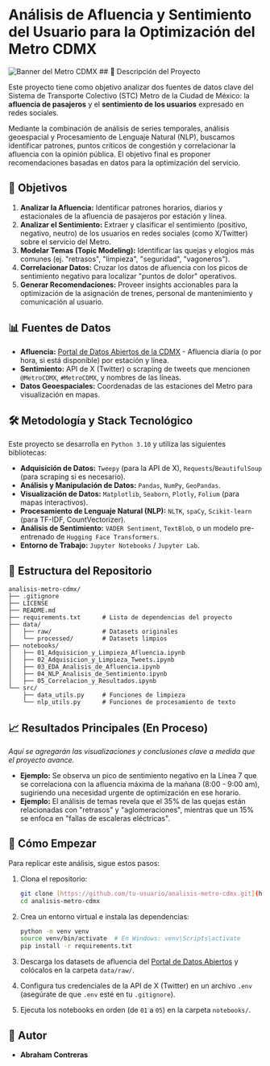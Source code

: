 # Análisis de Afluencia y Sentimiento del Usuario para la Optimización del Metro CDMX

![Banner del Metro CDMX](httpst://i.imgur.com/example.png) ## 📜 Descripción del Proyecto

Este proyecto tiene como objetivo analizar dos fuentes de datos clave del Sistema de Transporte Colectivo (STC) Metro de la Ciudad de México: la **afluencia de pasajeros** y el **sentimiento de los usuarios** expresado en redes sociales.

Mediante la combinación de análisis de series temporales, análisis geoespacial y Procesamiento de Lenguaje Natural (NLP), buscamos identificar patrones, puntos críticos de congestión y correlacionar la afluencia con la opinión pública. El objetivo final es proponer recomendaciones basadas en datos para la optimización del servicio.

## 🎯 Objetivos

1.  **Analizar la Afluencia:** Identificar patrones horarios, diarios y estacionales de la afluencia de pasajeros por estación y línea.
2.  **Analizar el Sentimiento:** Extraer y clasificar el sentimiento (positivo, negativo, neutro) de los usuarios en redes sociales (como X/Twitter) sobre el servicio del Metro.
3.  **Modelar Temas (Topic Modeling):** Identificar las quejas y elogios más comunes (ej. "retrasos", "limpieza", "seguridad", "vagoneros").
4.  **Correlacionar Datos:** Cruzar los datos de afluencia con los picos de sentimiento negativo para localizar "puntos de dolor" operativos.
5.  **Generar Recomendaciones:** Proveer insights accionables para la optimización de la asignación de trenes, personal de mantenimiento y comunicación al usuario.

## 📊 Fuentes de Datos

* **Afluencia:** [Portal de Datos Abiertos de la CDMX](https://datos.cdmx.gob.mx/dataset/afluencia-diaria-del-sistema-de-transporte-colectivo-metro-por-linea) - Afluencia diaria (o por hora, si está disponible) por estación y línea.
* **Sentimiento:** API de X (Twitter) o scraping de tweets que mencionen `@MetroCDMX`, `#MetroCDMX`, y nombres de las líneas.
* **Datos Geoespaciales:** Coordenadas de las estaciones del Metro para visualización en mapas.

## 🛠️ Metodología y Stack Tecnológico

Este proyecto se desarrolla en `Python 3.10` y utiliza las siguientes bibliotecas:

* **Adquisición de Datos:** `Tweepy` (para la API de X), `Requests`/`BeautifulSoup` (para scraping si es necesario).
* **Análisis y Manipulación de Datos:** `Pandas`, `NumPy`, `GeoPandas`.
* **Visualización de Datos:** `Matplotlib`, `Seaborn`, `Plotly`, `Folium` (para mapas interactivos). 
* **Procesamiento de Lenguaje Natural (NLP):** `NLTK`, `spaCy`, `Scikit-learn` (para TF-IDF, CountVectorizer).
* **Análisis de Sentimiento:** `VADER Sentiment`, `TextBlob`, o un modelo pre-entrenado de `Hugging Face Transformers`.
* **Entorno de Trabajo:** `Jupyter Notebooks` / `Jupyter Lab`.

## 📂 Estructura del Repositorio

```
analisis-metro-cdmx/
├── .gitignore
├── LICENSE
├── README.md
├── requirements.txt      # Lista de dependencias del proyecto
├── data/
│   ├── raw/              # Datasets originales
│   └── processed/        # Datasets limpios
├── notebooks/
│   ├── 01_Adquisicion_y_Limpieza_Afluencia.ipynb
│   ├── 02_Adquisicion_y_Limpieza_Tweets.ipynb
│   ├── 03_EDA_Analisis_de_Afluencia.ipynb
│   ├── 04_NLP_Analisis_de_Sentimiento.ipynb
│   ├── 05_Correlacion_y_Resultados.ipynb
└── src/
    ├── data_utils.py     # Funciones de limpieza
    └── nlp_utils.py      # Funciones de procesamiento de texto
```

## 📈 Resultados Principales (En Proceso)

*Aquí se agregarán las visualizaciones y conclusiones clave a medida que el proyecto avance.*

* **Ejemplo:** Se observa un pico de sentimiento negativo en la Línea 7 que se correlaciona con la afluencia máxima de la mañana (8:00 - 9:00 am), sugiriendo una necesidad urgente de optimización en ese horario. 
* **Ejemplo:** El análisis de temas revela que el 35% de las quejas están relacionadas con "retrasos" y "aglomeraciones", mientras que un 15% se enfoca en "fallas de escaleras eléctricas".

## 🚀 Cómo Empezar

Para replicar este análisis, sigue estos pasos:

1.  Clona el repositorio:
    ```bash
    git clone [https://github.com/tu-usuario/analisis-metro-cdmx.git](https://github.com/tu-usuario/analisis-metro-cdmx.git)
    cd analisis-metro-cdmx
    ```

2.  Crea un entorno virtual e instala las dependencias:
    ```bash
    python -m venv venv
    source venv/bin/activate  # En Windows: venv\Scripts\activate
    pip install -r requirements.txt
    ```

3.  Descarga los datasets de afluencia del [Portal de Datos Abiertos](https://datos.cdmx.gob.mx/dataset/afluencia-diaria-del-sistema-de-transporte-colectivo-metro-por-linea) y colócalos en la carpeta `data/raw/`.

4.  Configura tus credenciales de la API de X (Twitter) en un archivo `.env` (asegúrate de que `.env` esté en tu `.gitignore`).

5.  Ejecuta los notebooks en orden (de `01` a `05`) en la carpeta `notebooks/`.

## 👤 Autor

* **Abraham Contreras**
